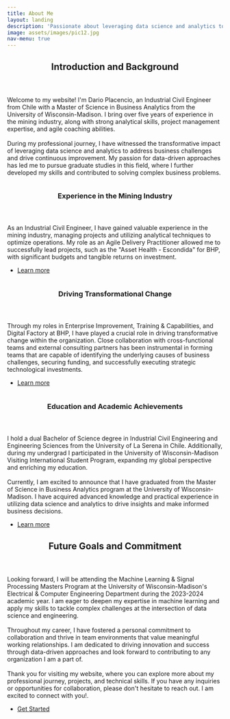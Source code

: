```yaml
---
title: About Me
layout: landing
description: 'Passionate about leveraging data science and analytics to drive innovation and solve complex business problems.'
image: assets/images/pic12.jpg
nav-menu: true
---
```


<!-- Main -->
<div id="main">

<!-- One -->
<section id="one">
	<div class="inner">
		<header class="major">
			<h2>Introduction and Background</h2>
		</header>
		<p>Welcome to my website! I'm Dario Placencio, an Industrial Civil Engineer from Chile with a Master of Science in Business Analytics from the University of Wisconsin-Madison. I bring over five years of experience in the mining industry, along with strong analytical skills, project management expertise, and agile coaching abilities. 
		<br><br>
		During my professional journey, I have witnessed the transformative impact of leveraging data science and analytics to address business challenges and drive continuous improvement. My passion for data-driven approaches has led me to pursue graduate studies in this field, where I further developed my skills and contributed to solving complex business problems.</p>
	</div>
</section>

<!-- Two -->
<section id="two" class="spotlights">
	<section>
		<a href="generic.html" class="image">
			<img src="{% link assets/images/pic13.jpg %}" alt="" data-position="center center" />
		</a>
		<div class="content">
			<div class="inner">
				<header class="major">
					<h3>Experience in the Mining Industry</h3>
				</header>
				<p>As an Industrial Civil Engineer, I have gained valuable experience in the mining industry, managing projects and utilizing analytical techniques to optimize operations. My role as an Agile Delivery Practitioner allowed me to successfully lead projects, such as the "Asset Health - Escondida" for BHP, with significant budgets and tangible returns on investment.<p>
				<ul class="actions">
					<li><a href="generic.html" class="button">Learn more</a></li>
				</ul>
			</div>
		</div>
	</section>
	<section>
		<a href="generic.html" class="image">
			<img src="{% link assets/images/pic14.jpg %}" alt="" data-position="top center" />
		</a>
		<div class="content">
			<div class="inner">
				<header class="major">
					<h3>Driving Transformational Change</h3>
				</header>
				<p>Through my roles in Enterprise Improvement, Training & Capabilities, and Digital Factory at BHP, I have played a crucial role in driving transformative change within the organization. Close collaboration with cross-functional teams and external consulting partners has been instrumental in forming teams that are capable of identifying the underlying causes of business challenges, securing funding, and successfully executing strategic technological investments.</p>
				<ul class="actions">
					<li><a href="generic.html" class="button">Learn more</a></li>
				</ul>
			</div>
		</div>
	</section>
	<section>
		<a href="generic.html" class="image">
			<img src="{% link assets/images/pic15.jpg %}" alt="" data-position="25% 25%" />
		</a>
		<div class="content">
			<div class="inner">
				<header class="major">
					<h3>Education and Academic Achievements</h3>
				</header>
				<p>I hold a dual Bachelor of Science degree in Industrial Civil Engineering and Engineering Sciences from the University of La Serena in Chile. Additionally, during my undergrad I participated in the University of Wisconsin-Madison Visiting International Student Program, expanding my global perspective and enriching my education.
				<br><br>
				Currently, I am excited to announce that I have graduated from the Master of Science in Business Analytics program at the University of Wisconsin-Madison. I have acquired advanced knowledge and practical experience in utilizing data science and analytics to drive insights and make informed business decisions.</p>
				<ul class="actions">
					<li><a href="generic.html" class="button">Learn more</a></li>
				</ul>
			</div>
		</div>
	</section>
</section>

<!-- Three -->
<section id="three">
	<div class="inner">
		<header class="major">
			<h2>Future Goals and Commitment</h2>
		</header>
		<p>Looking forward, I will be attending the Machine Learning & Signal Processing Masters Program at the University of Wisconsin-Madison's Electrical & Computer Engineering Department during the 2023-2024 academic year. I am eager to deepen my expertise in machine learning and apply my skills to tackle complex challenges at the intersection of data science and engineering.
		<br><br>
		Throughout my career, I have fostered a personal commitment to collaboration and thrive in team environments that value meaningful working relationships. I am dedicated to driving innovation and success through data-driven approaches and look forward to contributing to any organization I am a part of.
		<br><br>
		Thank you for visiting my website, where you can explore more about my professional journey, projects, and technical skills. If you have any inquiries or opportunities for collaboration, please don't hesitate to reach out. I am excited to connect with you!.</p>
		<ul class="actions">
			<li><a href="generic.html" class="button next">Get Started</a></li>
		</ul>
	</div>
</section>

</div>

